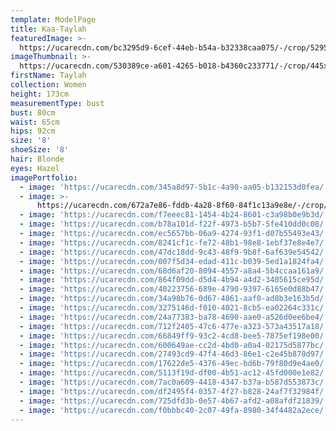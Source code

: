 ```yaml
---
template: ModelPage
title: Kaa-Taylah
featuredImage: >-
  https://ucarecdn.com/bc3295d9-6cef-44eb-b54a-b32338caa075/-/crop/5295x3526/0,866/-/preview/
imageThumbnail: >-
  https://ucarecdn.com/530389ce-a601-4265-b018-b4360c233771/-/crop/445x613/331,44/-/preview/
firstName: Taylah
collection: Women
height: 173cm
measurementType: bust
bust: 80cm
waist: 65cm
hips: 92cm
size: '8'
shoeSize: '8'
hair: Blonde
eyes: Hazel
imagePortfolio:
  - image: 'https://ucarecdn.com/345a8d97-5b1c-4a90-aa05-b132153d0fea/'
  - image: >-
      https://ucarecdn.com/672a7e86-fddb-4a28-8f60-84f1c13a9e8e/-/crop/648x832/230,29/-/preview/
  - image: 'https://ucarecdn.com/f7eeec81-1454-4b24-8601-c3a98b0e9b3d/'
  - image: 'https://ucarecdn.com/b78a101d-f22f-4973-b5b7-5fe410dd0c08/'
  - image: 'https://ucarecdn.com/ec5657bb-06a9-4274-93f1-d07b55493e43/'
  - image: 'https://ucarecdn.com/8241cf1c-fe72-48b1-98e8-1ebf37e8e4e7/'
  - image: 'https://ucarecdn.com/47dc18dd-9c43-48f9-9b8f-6af639e54542/'
  - image: 'https://ucarecdn.com/007f5d34-edad-411c-b039-5ed1a1824fa4/'
  - image: 'https://ucarecdn.com/68d6af20-8094-4557-a8a4-5b4ccaa161a9/'
  - image: 'https://ucarecdn.com/864f09dd-d5d4-4b94-a4d2-3405615ce95d/'
  - image: 'https://ucarecdn.com/40223756-689e-4790-9397-6165e0d88b47/'
  - image: 'https://ucarecdn.com/34a98b76-0d67-4861-aaf0-ad8b3e163b5d/'
  - image: 'https://ucarecdn.com/3275146d-f010-4021-8cb5-ea02264c331c/'
  - image: 'https://ucarecdn.com/24a77383-ba78-4690-aae0-a526d0ee6be4/'
  - image: 'https://ucarecdn.com/712f2405-47c6-477e-a323-573a43517a18/'
  - image: 'https://ucarecdn.com/66849ff9-93c2-4cd8-bee5-7875ef198e00/'
  - image: 'https://ucarecdn.com/600649ae-cc2d-4bd0-a0a4-02175d5877bc/'
  - image: 'https://ucarecdn.com/27493cd9-47f4-46d3-86e1-c2e45b870d97/'
  - image: 'https://ucarecdn.com/17622de5-4376-49ec-bd6b-79f80d9e4ae0/'
  - image: 'https://ucarecdn.com/5113f19d-df00-4b51-ac12-45fd000e1e82/'
  - image: 'https://ucarecdn.com/7ac0a609-4418-4347-b37a-b587d553873c/'
  - image: 'https://ucarecdn.com/df2495f4-0357-4f27-b828-24af7f32984f/'
  - image: 'https://ucarecdn.com/725dfd3b-0e57-4b67-afd2-a08afdf21839/'
  - image: 'https://ucarecdn.com/f0bbbc40-2c07-49fa-8980-34f4482a2ece/'
---
```


